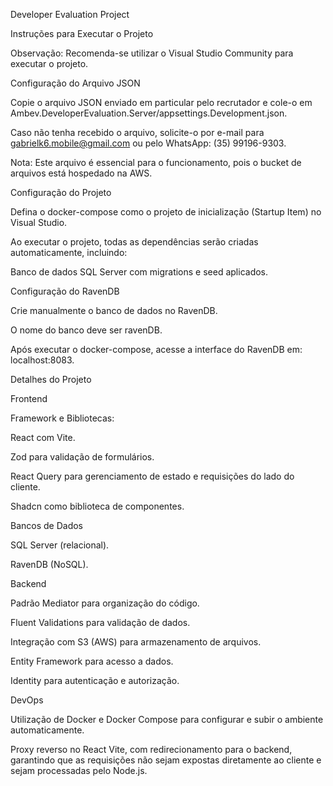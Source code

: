 Developer Evaluation Project

Instruções para Executar o Projeto

Observação: Recomenda-se utilizar o Visual Studio Community para executar o projeto.

Configuração do Arquivo JSON





Copie o arquivo JSON enviado em particular pelo recrutador e cole-o em Ambev.DeveloperEvaluation.Server/appsettings.Development.json.



Caso não tenha recebido o arquivo, solicite-o por e-mail para gabrielk6.mobile@gmail.com ou pelo WhatsApp: (35) 99196-9303.



Nota: Este arquivo é essencial para o funcionamento, pois o bucket de arquivos está hospedado na AWS.

Configuração do Projeto





Defina o docker-compose como o projeto de inicialização (Startup Item) no Visual Studio.



Ao executar o projeto, todas as dependências serão criadas automaticamente, incluindo:





Banco de dados SQL Server com migrations e seed aplicados.

Configuração do RavenDB





Crie manualmente o banco de dados no RavenDB.



O nome do banco deve ser ravenDB.



Após executar o docker-compose, acesse a interface do RavenDB em: localhost:8083.

Detalhes do Projeto

Frontend





Framework e Bibliotecas:





React com Vite.



Zod para validação de formulários.



React Query para gerenciamento de estado e requisições do lado do cliente.



Shadcn como biblioteca de componentes.

Bancos de Dados





SQL Server (relacional).



RavenDB (NoSQL).

Backend





Padrão Mediator para organização do código.



Fluent Validations para validação de dados.



Integração com S3 (AWS) para armazenamento de arquivos.



Entity Framework para acesso a dados.



Identity para autenticação e autorização.

DevOps





Utilização de Docker e Docker Compose para configurar e subir o ambiente automaticamente.



Proxy reverso no React Vite, com redirecionamento para o backend, garantindo que as requisições não sejam expostas diretamente ao cliente e sejam processadas pelo Node.js.
